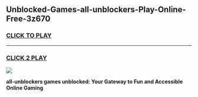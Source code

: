 
## Unblocked-Games-all-unblockers-Play-Online-Free-3z670
<h3>
<a href="https://premium76.site?title=all-unblockers&ref=26A">CLICK TO PLAY</a></h3>
<hr>

<h3>
<a href="https://premium76.site?title=all-unblockers&ref=26A">CLICK 2 PLAY</a>
  
</h3>

<a href="https://premium76.site?title=all-unblockers&ref=26A"><img src="https://clearcache.store/games.png"></a>


**all-unblockers games unblocked: Your Gateway to Fun and Accessible Online Gaming**
